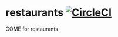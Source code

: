 # restaurants [![CircleCI](https://circleci.com/gh/tonilopezmr/restaurants.svg?style=svg&circle-token=73002e35c5a4b78d172d0741034d684f50356d01)](https://circleci.com/gh/tonilopezmr/restaurants)
COME for restaurants
